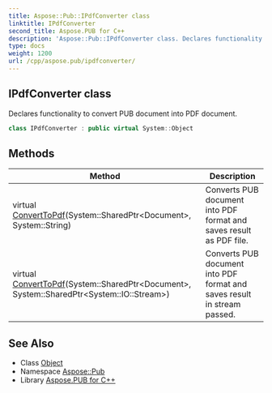 ```yaml
---
title: Aspose::Pub::IPdfConverter class
linktitle: IPdfConverter
second_title: Aspose.PUB for C++
description: 'Aspose::Pub::IPdfConverter class. Declares functionality to convert PUB document into PDF document in C++.'
type: docs
weight: 1200
url: /cpp/aspose.pub/ipdfconverter/
---
```

## IPdfConverter class


Declares functionality to convert PUB document into PDF document.

```cpp
class IPdfConverter : public virtual System::Object
```

## Methods

| Method | Description |
| --- | --- |
| virtual [ConvertToPdf](./converttopdf/)(System::SharedPtr\<Document\>, System::String) | Converts PUB document into PDF format and saves result as PDF file. |
| virtual [ConvertToPdf](./converttopdf/)(System::SharedPtr\<Document\>, System::SharedPtr\<System::IO::Stream\>) | Converts PUB document into PDF format and saves result in stream passed. |
## See Also

* Class [Object](../../system/object/)
* Namespace [Aspose::Pub](../)
* Library [Aspose.PUB for C++](../../)
